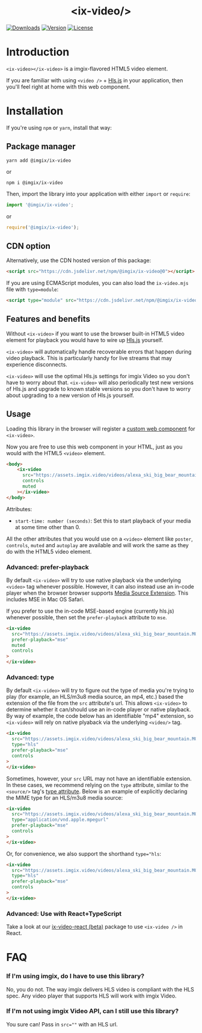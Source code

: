 <p align="center">
  <h1 align="center">&lt;ix-video/&gt;</h1>
  <a href="https://npmcharts.com/compare/@imgix/ix-video?interval=30"><img src="https://img.shields.io/npm/dm/@imgix/ix-video.svg?sanitize=true" alt="Downloads"></a>
    <a href="https://www.npmjs.com/package/@imgix/ix-video"><img src="https://img.shields.io/npm/v/@imgix/ix-video.svg?sanitize=true" alt="Version"></a>
    <a href="https://www.npmjs.com/package/@imgix/ix-video"><img src="https://img.shields.io/npm/l/@imgix/ix-video.svg?sanitize=true" alt="License"></a>
</p>

# Introduction

`<ix-video></ix-video>` is a imgix-flavored HTML5 video element.

If you are familiar with using `<video />` + [Hls.js](https://github.com/video-dev/hls.js) in your application, then you'll feel right at home with this web component.

# Installation

If you're using `npm` or `yarn`, install that way:

## Package manager

```
yarn add @imgix/ix-video
```

or

```
npm i @imgix/ix-video
```

Then, import the library into your application with either `import` or `require`:

```js
import '@imgix/ix-video';
```

or

```js
require('@imgix/ix-video');
```

## CDN option

Alternatively, use the CDN hosted version of this package:

```html
<script src="https://cdn.jsdelivr.net/npm/@imgix/ix-video@0"></script>
```

If you are using ECMAScript modules, you can also load the `ix-video.mjs` file with `type=module`:

```html
<script type="module" src="https://cdn.jsdelivr.net/npm/@imgix/ix-video@0/dist/ix-video.mjs"></script>
```

## Features and benefits

Without `<ix-video>` if you want to use the browser built-in HTML5 video element for playback you would have to wire up [Hls.js](https://github.com/video-dev/hls.js) yourself.

`<ix-video>` will automatically handle recoverable errors that happen during video playback. This is particularly handy for live streams that may experience disconnects.

`<ix-video>` will use the optimal Hls.js settings for imgix Video so you don't have to worry about that. `<ix-video>` will also periodically test new versions of Hls.js and upgrade to known stable versions so you don't have to worry about upgrading to a new version of Hls.js yourself.

## Usage

Loading this library in the browser will register a [custom web component](https://developer.mozilla.org/en-US/docs/Web/Web_Components) for `<ix-video>`.

Now you are free to use this web component in your HTML, just as you would with the HTML5 `<video>` element.

```html
<body>
    <ix-video
      src="https://assets.imgix.video/videos/alexa_ski_big_bear_mountain.MOV?fm=mp4"
      controls
      muted
    ></ix-video>
</body>
```

Attributes:
- `start-time: number (seconds)`: Set this to start playback of your media at some time other than 0.

All the other attributes that you would use on a `<video>` element like `poster`, `controls`, `muted` and `autoplay` are available and will work the same as they do with the HTML5 video element.

### Advanced: prefer-playback

By default `<ix-video>` will try to use native playback via the underlying `<video>` tag whenever possible.
However, it can also instead use an in-code player when the browser browser supports [Media Source Extension](https://developer.mozilla.org/en-US/docs/Web/API/Media_Source_Extensions_API).
This includes MSE in Mac OS Safari.

If you prefer to use the in-code MSE-based engine (currently hls.js) whenever possible, then set the `prefer-playback` attribute to `mse`.

```html
<ix-video
  src="https://assets.imgix.video/videos/alexa_ski_big_bear_mountain.MOV?fm=mp4"
  prefer-playback="mse"
  muted
  controls
>
</ix-video>
```

### Advanced: type

By default `<ix-video>` will try to figure out the type of media you're trying to play (for example, an HLS/m3u8 media source, an mp4, etc.) based the extension of the file from the `src` attribute's url. This allows `<ix-video>` to determine whether it can/should use an in-code player or native playback. By way of example, the code below has an identifiable "mp4" extension, so `<ix-video>` will rely on native plyaback via the underlying `<video/>` tag.

```html
<ix-video
  src="https://assets.imgix.video/videos/alexa_ski_big_bear_mountain.MOV?fm=hls"
  type="hls"
  prefer-playback="mse"
  controls
>
</ix-video>
```

Sometimes, however, your `src` URL may not have an identifiable extension. In these cases, we recommend relying on the `type` attribute, similar to the `<source/>` tag's [type attribute](https://developer.mozilla.org/en-US/docs/Web/HTML/Element/source#attr-type). Below is an example of explicitly declaring the MIME type for an HLS/m3u8 media source:

```html
<ix-video
  src="https://assets.imgix.video/videos/alexa_ski_big_bear_mountain.MOV?fm=hls"
  type="application/vnd.apple.mpegurl"
  prefer-playback="mse"
  controls
>
</ix-video>
```

Or, for convenience, we also support the shorthand `type="hls`:

```html
<ix-video
  src="https://assets.imgix.video/videos/alexa_ski_big_bear_mountain.MOV?fm=hls"
  type="hls"
  prefer-playback="mse"
  controls
>
</ix-video>
```

### Advanced: Use with React+TypeScript

Take a look at our [ix-video-react (beta)](../ix-video-react/) package to use `<ix-video />` in React.

# FAQ

### If I'm using imgix, do I have to use this library?

No, you do not. The way imgix delivers HLS video is compliant with the HLS spec. Any video player that supports HLS will work with imgix Video.

### If I'm not using imgix Video API, can I still use this library?

You sure can! Pass in `src=""` with an HLS url.
